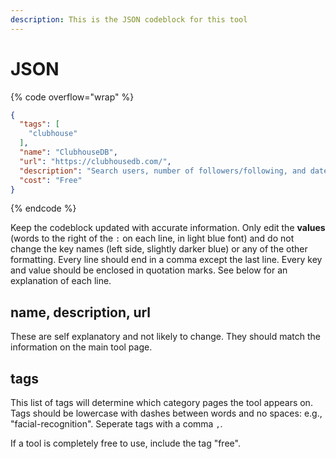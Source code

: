 ```yaml
---
description: This is the JSON codeblock for this tool
---
```


# JSON

{% code overflow="wrap" %}
```json
{
  "tags": [
    "clubhouse"
  ],
  "name": "ClubhouseDB",
  "url": "https://clubhousedb.com/",
  "description": "Search users, number of followers/following, and date of registry",
  "cost": "Free"
}
```
{% endcode %}

Keep the codeblock updated with accurate information. Only edit the **values** (words to the right of the `:` on each line, in light blue font) and do not change the key names (left side, slightly darker blue) or any of the other formatting. Every line should end in a comma except the last line. Every key and value should be enclosed in quotation marks. See below for an explanation of each line.&#x20;

## name, description, url

These are self explanatory and not likely to change. They should match the information on the main tool page.

## tags

This list of tags will determine which category pages the tool appears on. Tags should be lowercase with dashes between words and no spaces: e.g., "facial-recognition". Seperate tags with a comma `,`.

If a tool is completely free to use, include the tag "free".

